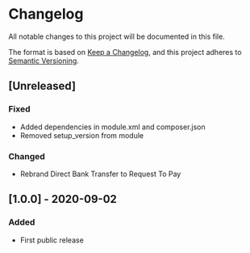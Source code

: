 # Changelog
All notable changes to this project will be documented in this file.

The format is based on [Keep a Changelog](https://keepachangelog.com/en/1.0.0/),
and this project adheres to [Semantic Versioning](https://semver.org/spec/v2.0.0.html).

## [Unreleased]
### Fixed
- Added dependencies in module.xml and composer.json
- Removed setup_version from module

### Changed
- Rebrand Direct Bank Transfer to Request To Pay

## [1.0.0] - 2020-09-02
### Added
- First public release
